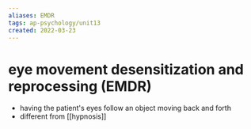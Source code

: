 ```yaml
---
aliases: EMDR
tags: ap-psychology/unit13 
created: 2022-03-23
---
```


# eye movement desensitization and reprocessing (EMDR)

- having the patient's eyes follow an object moving back and forth
- different from [[hypnosis]] 
